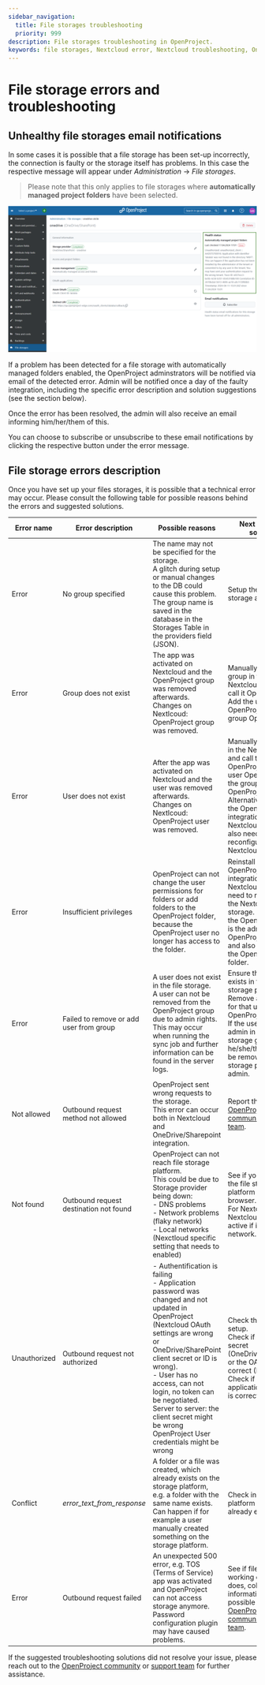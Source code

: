```yaml
---
sidebar_navigation:
  title: File storages troubleshooting
  priority: 999
description: File storages troubleshooting in OpenProject.
keywords: file storages, Nextcloud error, Nextcloud troubleshooting, OneDrive error, Sharepoint error, OneDrive, Sharepoint, error, troubleshooting
---
```


# File storage errors and troubleshooting

## Unhealthy file storages email notifications

In some cases it is possible that a file storage has been set-up incorrectly, the connection is faulty or the storage itself has problems. In this case the respective message will appear under *Administration* -> *File storages*. 

> Please note that this only applies to file storages where **automatically managed project folders** have been selected.

![Health check for automatically managed folders in file storage integrations in OpenProject](openproject_file_storages_health_message.png)

If a problem has been detected for a file storage with automatically managed folders enabled, the OpenProject adminstrators will be notified via email of the detected error. Admin will be notified once a day of the faulty integration, including the specific error description and solution suggestions (see the section below). 

Once the error has been resolved, the admin will also receive an email informing him/her/them of this.

You can choose to subscribe or unsubscribe to these email notifications by clicking the respective button under the error message. 

## File storage errors description 	

Once you have set up your files storages, it is possible that a technical error may occur. Please consult the following table for possible reasons behind the errors and suggested solutions.



| Error name   | Error description                       | Possible reasons                                             | Next steps and solutions                                     |
  | ------------ | --------------------------------------- | ------------------------------------------------------------ | ------------------------------------------------------------ |
  | Error        | No group specified                      | The name may not be specified for the storage.<br/>A glitch during setup or manual changes to the DB could cause this problem. The group name is saved in the database in the Storages Table in the providers field (JSON). | Setup the entire storage again.                              |
  | Error        | Group does not exist                    | The app was activated on Nextcloud and the OpenProject group was removed afterwards.<br/>Changes on Nextlcoud: OpenProject group was removed. | Manually add the group in the Nextcloud setup and call it OpenProject. Add the user OpenProject to the group OpenProject. |
  | Error        | User does not exist                     | After the app was activated on Nextcloud and the user was removed afterwards.<br /> Changes on Nextlcoud: OpenProject user was removed. | Manually add the user in the Nextcloud setup and call that user OpenProject. Add the user OpenProject to the group OpenProject.  <br />Alternatively reinstall the OpenProject integration app on Nextcloud. You will also need to reconfigure the Nextcloud storage. |
  | Error        | Insufficient privileges                 | OpenProject can not change the user permissions for folders or add folders to the OpenProject folder, because the OpenProject user no longer has access to the folder. | Reinstall the OpenProject integration app on Nextcloud. You will need to reconfigure the Nextcloud storage.   Make sure the OpenProject user is the admin of the OpenProject group and also the admin of the OpenProject folder. |
  | Error        | Failed to remove or add user from group | A user does not exist in the file storage.  <br />A user can not be removed from the OpenProject group due to admin rights.  <br />This may occur when running the sync job and further information can be found in the server logs. | Ensure that the user exists in the file storage platform. <br />Remove admin rights for that user on the OpenProject group.  <br />If the user is also an admin in the files storage group, he/she/they need to be removed by a file storage platform admin. |
  | Not allowed  | Outbound request method not allowed     | OpenProject sent wrong requests to the storage.  <br />This error can occur both in Nextcloud and OneDrive/Sharepoint integration. | Report this to [OpenProject community](https://community.openproject.org/projects/openproject/forums) or [support team](https://www.openproject.org/contact/). |
  | Not found    | Outbound request destination not found  | OpenProject can not reach file storage platform.  <br />This could be due to Storage provider being down:<br />- DNS problems <br />- Network problems (flaky network) <br />- Local networks (Nexctloud specific setting that needs to enabled)  | See if you can access the file storage platform from your browser.  <br />For Nextcloud, see if Nextcloud settings are active if in local network. |
  | Unauthorized | Outbound request not authorized         | - Authentification is failing<br /> - Application password was changed and not updated in OpenProject (Nextcloud OAuth settings are wrong or OneDrive/SharePoint client secret or ID is wrong).<br />- User has no access, can not login, no token can be negotiated.<br />  Server to server: the client secret might be wrong <br /> OpenProject User credentials might be wrong | Check the storages setup.<br />Check if the client secret (OneDrive/SharePoint) or the OAuth setup is correct (Nextcloud).<br />Check if the application password is correct. |
  | Conflict     | *error_text_from_response*              | A folder or a file was created, which already exists on the storage platform, e.g. a folder with the same name exists. <br /> Can happen if for example a user manually created something on the storage platform. | Check in the storage platform if the folder already exists.  |
  | Error        | Outbound request failed                 | An unexpected 500 error, e.g. TOS (Terms of Service) app was activated and OpenProject can not access storage anymore. <br /> Password configuration plugin may have caused problems. | See if file storage is working correctly. If it does, collect as much information as possible and contact [OpenProject community](https://community.openproject.org/projects/openproject/forums) or [support team](https://www.openproject.org/contact/). |




If the suggested troubleshooting solutions did not resolve your issue, please reach out to the [OpenProject community](https://community.openproject.org/projects/openproject/forums) or [support team](https://www.openproject.org/contact/) for further assistance.

